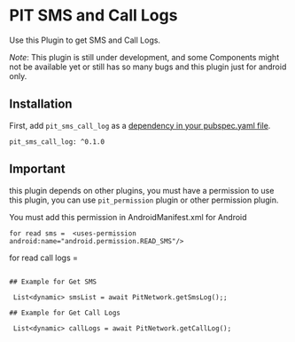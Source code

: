 # PIT SMS and Call Logs

Use this Plugin to get SMS and Call Logs.

*Note*: This plugin is still under development, and some Components might not be available yet or still has so many bugs and this plugin just for android only.

## Installation

First, add `pit_sms_call_log` as a [dependency in your pubspec.yaml file](https://flutter.io/platform-plugins/).

```
pit_sms_call_log: ^0.1.0
```

## Important

this plugin depends on other plugins, you must have a permission to use this plugin, you can use `pit_permission` plugin or other permission plugin.

You must add this permission in AndroidManifest.xml for Android

```
for read sms =  <uses-permission android:name="android.permission.READ_SMS"/>
```
for read call logs = <uses-permission android:name="android.permission.READ_CALL_LOG"/>
```

## Example for Get SMS
```
     List<dynamic> smsList = await PitNetwork.getSmsLog();;
```
## Example for Get Call Logs
```
     List<dynamic> callLogs = await PitNetwork.getCallLog();
```


